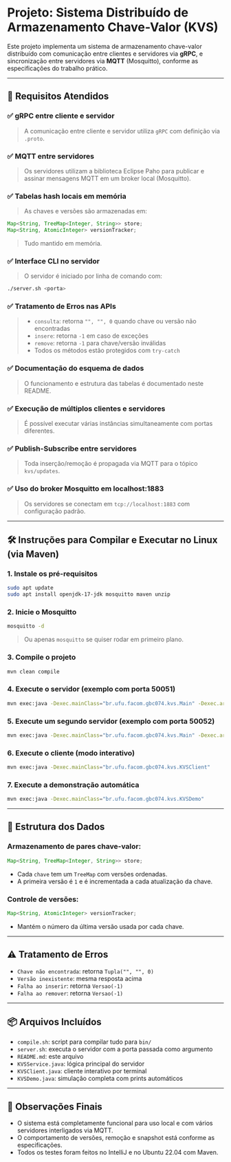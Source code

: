 # Projeto: Sistema Distribuído de Armazenamento Chave-Valor (KVS)

Este projeto implementa um sistema de armazenamento chave-valor distribuído com comunicação entre clientes e servidores via **gRPC**, e sincronização entre servidores via **MQTT** (Mosquitto), conforme as especificações do trabalho prático.

---

## 🔧 Requisitos Atendidos

### ✅ gRPC entre cliente e servidor
> A comunicação entre cliente e servidor utiliza `gRPC` com definição via `.proto`.

### ✅ MQTT entre servidores
> Os servidores utilizam a biblioteca Eclipse Paho para publicar e assinar mensagens MQTT em um broker local (Mosquitto).

### ✅ Tabelas hash locais em memória
> As chaves e versões são armazenadas em:
```java
Map<String, TreeMap<Integer, String>> store;
Map<String, AtomicInteger> versionTracker;
```
> Tudo mantido em memória.

### ✅ Interface CLI no servidor
> O servidor é iniciado por linha de comando com:
```bash
./server.sh <porta>
```

### ✅ Tratamento de Erros nas APIs
> - `consulta`: retorna `"", "", 0` quando chave ou versão não encontradas
> - `insere`: retorna `-1` em caso de exceções
> - `remove`: retorna `-1` para chave/versão inválidas
> - Todos os métodos estão protegidos com `try-catch`

### ✅ Documentação do esquema de dados
> O funcionamento e estrutura das tabelas é documentado neste README.

### ✅ Execução de múltiplos clientes e servidores
> É possível executar várias instâncias simultaneamente com portas diferentes.

### ✅ Publish-Subscribe entre servidores
> Toda inserção/remoção é propagada via MQTT para o tópico `kvs/updates`.

### ✅ Uso do broker Mosquitto em localhost:1883
> Os servidores se conectam em `tcp://localhost:1883` com configuração padrão.

---

## 🛠 Instruções para Compilar e Executar no Linux (via Maven)

### 1. Instale os pré-requisitos
```bash
sudo apt update
sudo apt install openjdk-17-jdk mosquitto maven unzip
```

### 2. Inicie o Mosquitto
```bash
mosquitto -d
```
> Ou apenas `mosquitto` se quiser rodar em primeiro plano.

### 3. Compile o projeto
```bash
mvn clean compile
```

### 4. Execute o servidor (exemplo com porta 50051)
```bash
mvn exec:java -Dexec.mainClass="br.ufu.facom.gbc074.kvs.Main" -Dexec.args="50051"
```

### 5. Execute um segundo servidor (exemplo com porta 50052)
```bash
mvn exec:java -Dexec.mainClass="br.ufu.facom.gbc074.kvs.Main" -Dexec.args="50052"
```

### 6. Execute o cliente (modo interativo)
```bash
mvn exec:java -Dexec.mainClass="br.ufu.facom.gbc074.kvs.KVSClient"
```

### 7. Execute a demonstração automática
```bash
mvn exec:java -Dexec.mainClass="br.ufu.facom.gbc074.kvs.KVSDemo"
```

---

## 📂 Estrutura dos Dados

### Armazenamento de pares chave-valor:
```java
Map<String, TreeMap<Integer, String>> store;
```
- Cada `chave` tem um `TreeMap` com versões ordenadas.
- A primeira versão é `1` e é incrementada a cada atualização da chave.

### Controle de versões:
```java
Map<String, AtomicInteger> versionTracker;
```
- Mantém o número da última versão usada por cada chave.

---

## ⚠️ Tratamento de Erros

- `Chave não encontrada`: retorna `Tupla("", "", 0)`
- `Versão inexistente`: mesma resposta acima
- `Falha ao inserir`: retorna `Versao(-1)`
- `Falha ao remover`: retorna `Versao(-1)`

---

## 📦 Arquivos Incluídos

- `compile.sh`: script para compilar tudo para `bin/`
- `server.sh`: executa o servidor com a porta passada como argumento
- `README.md`: este arquivo
- `KVSService.java`: lógica principal do servidor
- `KVSClient.java`: cliente interativo por terminal
- `KVSDemo.java`: simulação completa com prints automáticos

---

## 📌 Observações Finais

- O sistema está completamente funcional para uso local e com vários servidores interligados via MQTT.
- O comportamento de versões, remoção e snapshot está conforme as especificações.
- Todos os testes foram feitos no IntelliJ e no Ubuntu 22.04 com Maven.

